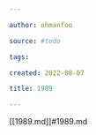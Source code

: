 ```yaml
---

author: ohmanfoo

source: #todo

tags: 

created: 2022-08-07

title: 1989

---
```

[[1989.md]]#1989.md